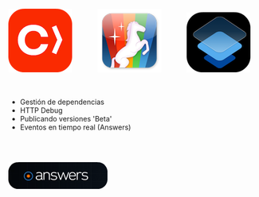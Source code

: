 
![Cocoa Pods][cocoapods]
&nbsp;&nbsp;&nbsp;&nbsp;&nbsp;&nbsp;&nbsp;&nbsp;&nbsp;&nbsp;&nbsp;
![Pony Debugger][ponydebugger]
&nbsp;&nbsp;&nbsp;&nbsp;&nbsp;&nbsp;&nbsp;&nbsp;&nbsp;&nbsp;&nbsp;
![Fabric][fabric]
&nbsp;&nbsp;&nbsp;&nbsp;&nbsp;&nbsp;&nbsp;&nbsp;&nbsp;&nbsp;&nbsp;
</br>
</br>

- Gestión de dependencias
- HTTP Debug
- Publicando versiones 'Beta'
- Eventos en tiempo real (Answers)
</br>
</br>

![Answers][answers]
&nbsp;&nbsp;&nbsp;&nbsp;&nbsp;&nbsp;&nbsp;&nbsp;&nbsp;&nbsp;&nbsp;

[answers]: images/answers.png
[cocoapods]: images/cocoapods-128.png
[fabric]: images/fabric-128.png
[ponydebugger]: images/ponydebugger-128.png
